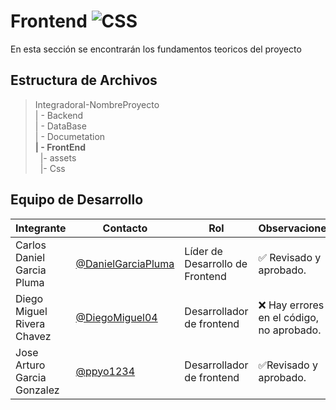 # Frontend  ![CSS](https://img.shields.io/badge/CSS-239120?&style=for-the-badge&logo=css3&logoColor=white)


 En esta sección se encontrarán los fundamentos teoricos del proyecto

## Estructura de Archivos

>IntegradoraI-NombreProyecto<br>
>| - Backend<br>
>| - DataBase<br>
>| - Documetation<br>
>**| - FrontEnd**<br>
>&nbsp;&nbsp;|- assets<br>
>&nbsp;&nbsp;|- Css<br>


## Equipo de Desarrollo

|Integrante|Contacto|Rol|Observaciones|
|------------|--------|---|---|
|Carlos Daniel Garcia Pluma|[@DanielGarciaPluma](https://github.com/DanielGarciaPluma)|Líder de Desarrollo de Frontend|✅ Revisado y aprobado.|
|Diego Miguel Rivera Chavez|[@DiegoMiguel04](https://github.com/DiegoMiguel04)|Desarrollador de frontend|❌ Hay errores en el código, no aprobado.|
|Jose Arturo Garcia Gonzalez|[@ppyo1234](https://github.com/ppyo1234)|Desarrollador de frontend|✅Revisado y aprobado.|